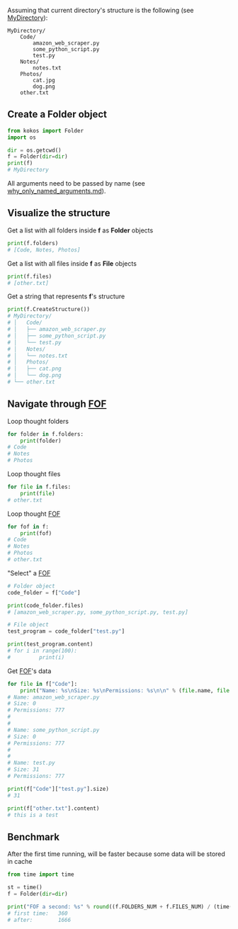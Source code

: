 Assuming that current directory's structure is the following (see [MyDirectory](../MyDirectory)):
```
MyDirectory/
	Code/
		amazon_web_scraper.py
		some_python_script.py
		test.py
	Notes/
		notes.txt
	Photos/
		cat.jpg
		dog.png
	other.txt
```
## Create a Folder object
```python
from kokos import Folder
import os

dir = os.getcwd()
f = Folder(dir=dir)
print(f)
# MyDirectory
```
All arguments need to be passed by name (see [why_only_named_arguments.md](../general/why_only_named_arguments.md)).
## Visualize the structure
Get a list with all folders inside **f** as **Folder** objects
```python
print(f.folders)
# [Code, Notes, Photos]
```
Get a list with all files inside **f** as **File** objects
```python
print(f.files)
# [other.txt]
```
Get a string that represents **f**'s structure
```python
print(f.CreateStructure())
# MyDirectory/
# │   Code/
# │   ├── amazon_web_scraper.py
# │   ├── some_python_script.py
# │   └── test.py
# │   Notes/
# │   └── notes.txt
# │   Photos/
# │   ├── cat.png
# │   └── dog.png
# └── other.txt
```
## Navigate through [FOF](../general/what_is_fof.md)
Loop thought folders
```python
for folder in f.folders:
	print(folder)
# Code
# Notes
# Photos
```
Loop thought files
```python
for file in f.files:
	print(file)
# other.txt
```
Loop thought [FOF](../general/what_is_fof.md)
```python
for fof in f:
	print(fof)
# Code
# Notes
# Photos
# other.txt
```
"Select" a [FOF](../general/what_is_fof.md)
```python
# Folder object
code_folder = f["Code"]

print(code_folder.files)
# [amazon_web_scraper.py, some_python_script.py, test.py]

# File object
test_program = code_folder["test.py"]

print(test_program.content)
# for i in range(100):
#         print(i)
```



Get [FOF](../general/what_is_fof.md)'s data
```python
for file in f["Code"]:
	print("Name: %s\nSize: %s\nPermissions: %s\n\n" % (file.name, file.size, file.permissions))
# Name: amazon_web_scraper.py
# Size: 0
# Permissions: 777
#
#
# Name: some_python_script.py
# Size: 0
# Permissions: 777
#
#
# Name: test.py
# Size: 31
# Permissions: 777

print(f["Code"]["test.py"].size)
# 31

print(f["other.txt"].content)
# this is a test
```
## Benchmark
After the first time running, will be faster because some data will be stored in cache
```python
from time import time

st = time()
f = Folder(dir=dir)

print("FOF a second: %s" % round((f.FOLDERS_NUM + f.FILES_NUM) / (time() - st)))
# first time:	360
# after:		1666
```
